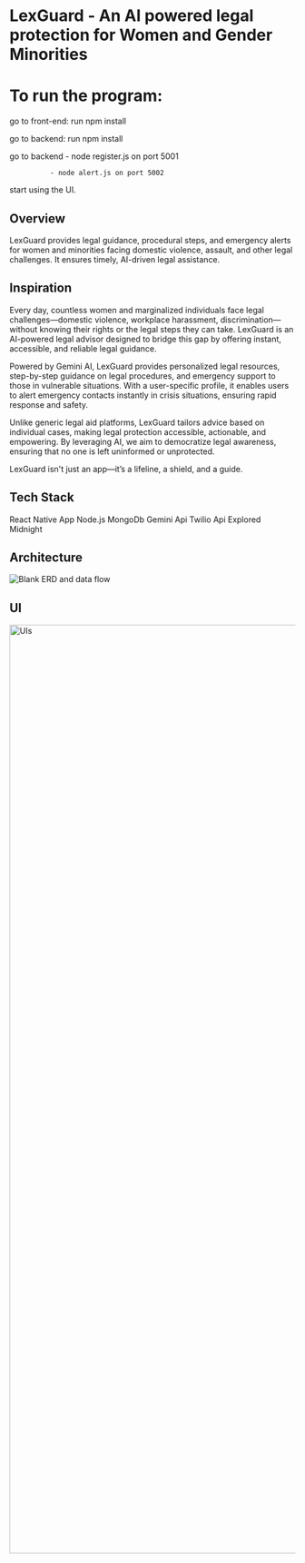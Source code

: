 # LexGuard - An AI powered legal protection for Women and Gender Minorities

# To run the program: 
go to front-end: run npm install

go to backend: run npm install

go to backend - node register.js on port 5001

              - node alert.js on port 5002


start using the UI. 


## Overview

LexGuard provides legal guidance, procedural steps, and emergency alerts for women and minorities facing domestic violence, assault, and other legal challenges. It ensures timely, AI-driven legal assistance.


## Inspiration

Every day, countless women and marginalized individuals face legal challenges—domestic violence, workplace harassment, discrimination—without knowing their rights or the legal steps they can take. LexGuard is an AI-powered legal advisor designed to bridge this gap by offering instant, accessible, and reliable legal guidance.

Powered by Gemini AI, LexGuard provides personalized legal resources, step-by-step guidance on legal procedures, and emergency support to those in vulnerable situations. With a user-specific profile, it enables users to alert emergency contacts instantly in crisis situations, ensuring rapid response and safety.

Unlike generic legal aid platforms, LexGuard tailors advice based on individual cases, making legal protection accessible, actionable, and empowering. By leveraging AI, we aim to democratize legal awareness, ensuring that no one is left uninformed or unprotected.

LexGuard isn't just an app—it’s a lifeline, a shield, and a guide.


## Tech Stack

React Native App
Node.js
MongoDb
Gemini Api
Twilio Api
Explored Midnight




## Architecture
![Blank ERD and data flow](https://github.com/user-attachments/assets/a445f9d9-54ef-4ae5-90d9-ad89f0b50e1c)

## UI
<img width="1636" alt="UIs" src="https://github.com/user-attachments/assets/5a1a37d1-a09b-4120-8a07-bacba6310e96" />



